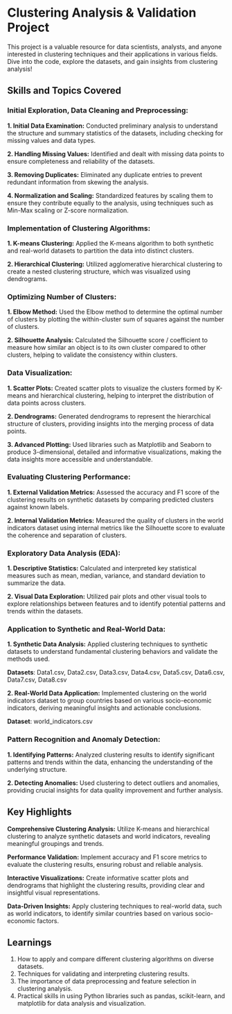 # Clustering Analysis & Validation Project
This project is a valuable resource for data scientists, analysts, and anyone interested in clustering techniques and their applications in various fields. Dive into the code, explore the datasets, and gain insights from clustering analysis!



## Skills and Topics Covered
### Initial Exploration, Data Cleaning and Preprocessing:
**1. Initial Data Examination:** Conducted preliminary analysis to understand the structure and summary statistics of the datasets, including checking for missing values and data types.

**2. Handling Missing Values:** Identified and dealt with missing data points to ensure completeness and reliability of the datasets.

**3. Removing Duplicates:** Eliminated any duplicate entries to prevent redundant information from skewing the analysis.

**4. Normalization and Scaling:** Standardized features by scaling them to ensure they contribute equally to the analysis, using techniques such as Min-Max scaling or Z-score normalization.


### Implementation of Clustering Algorithms:
**1. K-means Clustering:** Applied the K-means algorithm to both synthetic and real-world datasets to partition the data into distinct clusters.

**2. Hierarchical Clustering:** Utilized agglomerative hierarchical clustering to create a nested clustering structure, which was visualized using dendrograms.


### Optimizing Number of Clusters:
**1. Elbow Method:** Used the Elbow method to determine the optimal number of clusters by plotting the within-cluster sum of squares against the number of clusters.

**2. Silhouette Analysis:** Calculated the Silhouette score / coefficient to measure how similar an object is to its own cluster compared to other clusters, helping to validate the consistency within clusters.


### Data Visualization:
**1. Scatter Plots:** Created scatter plots to visualize the clusters formed by K-means and hierarchical clustering, helping to interpret the distribution of data points across clusters.

**2. Dendrograms:** Generated dendrograms to represent the hierarchical structure of clusters, providing insights into the merging process of data points.

**3. Advanced Plotting:** Used libraries such as Matplotlib and Seaborn to produce 3-dimensional, detailed and informative visualizations, making the data insights more accessible and understandable.


### Evaluating Clustering Performance:
**1. External Validation Metrics:** Assessed the accuracy and F1 score of the clustering results on synthetic datasets by comparing predicted clusters against known labels.

**2. Internal Validation Metrics:** Measured the quality of clusters in the world indicators dataset using internal metrics like the Silhouette score to evaluate the coherence and separation of clusters.


### Exploratory Data Analysis (EDA):
**1. Descriptive Statistics:** Calculated and interpreted key statistical measures such as mean, median, variance, and standard deviation to summarize the data.

**2. Visual Data Exploration:** Utilized pair plots and other visual tools to explore relationships between features and to identify potential patterns and trends within the datasets.


### Application to Synthetic and Real-World Data:
**1. Synthetic Data Analysis:** Applied clustering techniques to synthetic datasets to understand fundamental clustering behaviors and validate the methods used.

**Datasets**: Data1.csv, Data2.csv, Data3.csv, Data4.csv, Data5.csv, Data6.csv, Data7.csv, Data8.csv

**2. Real-World Data Application:** Implemented clustering on the world indicators dataset to group countries based on various socio-economic indicators, deriving meaningful insights and actionable conclusions.

**Dataset**: world_indicators.csv


### Pattern Recognition and Anomaly Detection:
**1. Identifying Patterns:** Analyzed clustering results to identify significant patterns and trends within the data, enhancing the understanding of the underlying structure.

**2. Detecting Anomalies:** Used clustering to detect outliers and anomalies, providing crucial insights for data quality improvement and further analysis.



## Key Highlights

**Comprehensive Clustering Analysis:** Utilize K-means and hierarchical clustering to analyze synthetic datasets and world indicators, revealing meaningful groupings and trends.

**Performance Validation:** Implement accuracy and F1 score metrics to evaluate the clustering results, ensuring robust and reliable analysis.

**Interactive Visualizations:** Create informative scatter plots and dendrograms that highlight the clustering results, providing clear and insightful visual representations.

**Data-Driven Insights:** Apply clustering techniques to real-world data, such as world indicators, to identify similar countries based on various socio-economic factors.



## Learnings
1. How to apply and compare different clustering algorithms on diverse datasets.
2. Techniques for validating and interpreting clustering results.
3. The importance of data preprocessing and feature selection in clustering analysis.
4. Practical skills in using Python libraries such as pandas, scikit-learn, and matplotlib for data analysis and visualization.
